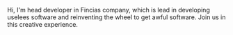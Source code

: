 Hi,
I'm head developer in Fincias company, which is lead in developing uselees software and reinventing the wheel to get awful software.
Join us in this creative experience.

